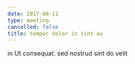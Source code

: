```yaml
---
date: 2017-08-11
type: meeting
cancelled: false
title: tempor dolor in sint eu
---
```

in Ut consequat. sed nostrud sint do velit
